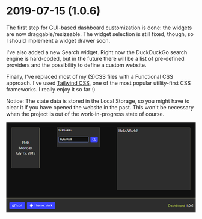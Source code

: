 # 2019-07-15 (1.0.6)

The first step for GUI-based dashboard customization is done: the widgets are now draggable/resizeable. The widget selection is still fixed, though, so I should implement a widget drawer soon.

I've also added a new Search widget. Right now the DuckDuckGo search engine is hard-coded, but in the future there will be a list of pre-defined providers and the possibility to define a custom website.

Finally, I've replaced most of my (S)CSS files with a Functional CSS approach. I've used [Tailwind CSS](https://tailwindcss.com/), one of the most popular utility-first CSS frameworks. I really enjoy it so far :)

Notice: The state data is stored in the Local Storage, so you might have to clear it if you have opened the website in the past. This won't be necessary when the project is out of the work-in-progress state of course.

![](../assets/img/1.0.6.png)
